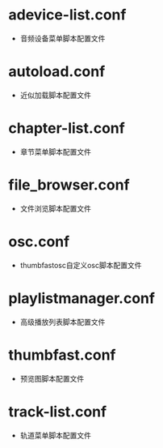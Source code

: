 # adevice-list.conf
* 音频设备菜单脚本配置文件

# autoload.conf
* 近似加载脚本配置文件

# chapter-list.conf
* 章节菜单脚本配置文件

# file_browser.conf
* 文件浏览脚本配置文件

# osc.conf
* thumbfastosc自定义osc脚本配置文件

# playlistmanager.conf
* 高级播放列表脚本配置文件

# thumbfast.conf
* 预览图脚本配置文件

# track-list.conf
* 轨道菜单脚本配置文件
